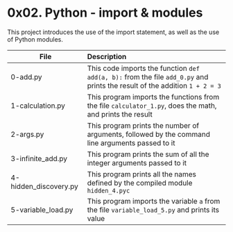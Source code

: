 # 0x02. Python - import & modules


This project introduces the use of the import statement, as well as the use of Python modules.

| File          | Description   |
| ------------- |:--------------|
| 0-add.py      | This code imports the function ```def add(a, b):``` from the file ```add_0.py``` and prints the result of the addition ```1 + 2 = 3``` |
| 1-calculation.py | This program imports the functions from the file ```calculator_1.py```, does the math, and prints the result      |
| 2-args.py | This program prints the number of arguments, followed by the command line arguments passed to it      |
| 3-infinite_add.py | This program prints the sum of all the integer arguments passed to it      |
| 4-hidden_discovery.py | This program prints all the names defined by the compiled module ```hidden_4.pyc```      |
| 5-variable_load.py | This program imports the variable ```a``` from the file ```variable_load_5.py``` and prints its value      |
